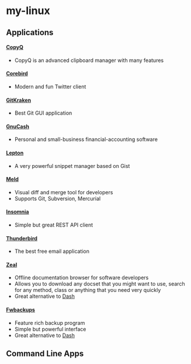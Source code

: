 # my-linux

## Applications

#### [CopyQ](https://hluk.github.io/CopyQ/)

- CopyQ is an advanced clipboard manager with many features

#### [Corebird](https://corebird.baedert.org/)

- Modern and fun Twitter client

#### [GitKraken](https://www.gitkraken.com/)

- Best Git GUI application

#### [GnuCash](https://www.gnucash.org/)

- Personal and small-business financial-accounting software

#### [Lepton](https://github.com/hackjutsu/Lepton)

-  A very powerful snippet manager based on Gist

#### [Meld](http://meldmerge.org/)

- Visual diff and merge tool for developers
- Supports Git, Subversion, Mercurial

#### [Insomnia](https://insomnia.rest/)

- Simple but great REST API client

#### [Thunderbird](https://www.mozilla.org/en-US/thunderbird/)

- The best free email application

#### [Zeal](https://zealdocs.org/)

- Offline documentation browser for software developers 
- Allows you to download any docset that you might want to use, search for any method, class or anything that you need very quickly 
- Great alternative to [Dash](https://kapeli.com/dash)

#### [Fwbackups](http://www.diffingo.com/oss/fwbackups/download)

- Feature rich backup program 
- Simple but powerful interface
- Great alternative to [Dash](https://kapeli.com/dash)
## Command Line Apps
